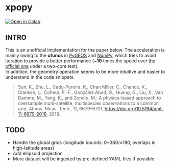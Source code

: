 # xpopy
[![Open in Colab](https://colab.research.google.com/assets/colab-badge.svg)](https://colab.research.google.com/github/HeQinWill/xpopy/blob/master/xpopy_demo.ipynb)

## INTRO
This is an unofficial implementation for the paper below. 
The acceleration is mainly owing to the **ufuncs** in [PyGEOS](https://github.com/pygeos/pygeos) and [NumPy](https://github.com/numpy/numpy), 
which tries to avoid iteration to provide a better performance 
(~**10** times the speed over [the official one](https://github.com/Kang-Sun-CfA/Oversampling_matlab/blob/master/popy.py) 
under a two-core test).  
In addition, the geometry operation seems to be more intuitive and easier to understand in the code snippets.  

> Sun, K., Zhu, L., Cady-Pereira, K., Chan Miller, C., Chance, K., Clarisse, L., Coheur, P.-F., González Abad, G., Huang, G., Liu, X., Van Damme, M., Yang, K., and Zondlo, M.: A physics-based approach to oversample multi-satellite, multispecies observations to a common grid, Atmos. Meas. Tech., 11, 6679–6701, https://doi.org/10.5194/amt-11-6679-2018, 2018.


## TODO
- Handle the global grids (longitude bounds: 0~360/±180, overlaps in high-latitude areas)
- Add ellipsoid projection
- More dataset will be ingested by pre-defined YAML files if possible
